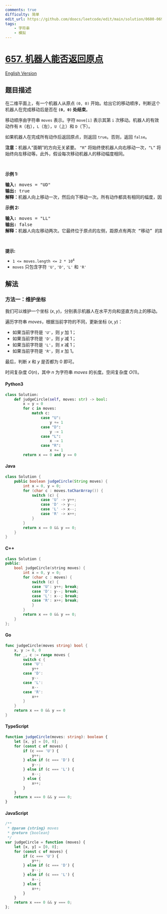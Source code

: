 ```yaml
---
comments: true
difficulty: 简单
edit_url: https://github.com/doocs/leetcode/edit/main/solution/0600-0699/0657.Robot%20Return%20to%20Origin/README.md
tags:
    - 字符串
    - 模拟
---
```


<!-- problem:start -->

# [657. 机器人能否返回原点](https://leetcode.cn/problems/robot-return-to-origin)

[English Version](/solution/0600-0699/0657.Robot%20Return%20to%20Origin/README_EN.md)

## 题目描述

<!-- description:start -->

<p>在二维平面上，有一个机器人从原点 <code>(0, 0)</code> 开始。给出它的移动顺序，判断这个机器人在完成移动后是否在<strong>&nbsp;<code>(0, 0)</code> 处结束</strong>。</p>

<p>移动顺序由字符串&nbsp;<code>moves</code>&nbsp;表示。字符 <code>move[i]</code> 表示其第 <code>i</code> 次移动。机器人的有效动作有&nbsp;<code>R</code>（右），<code>L</code>（左），<code>U</code>（上）和 <code>D</code>（下）。</p>

<p>如果机器人在完成所有动作后返回原点，则返回 <code>true</code>。否则，返回 <code>false</code>。</p>

<p><strong>注意：</strong>机器人“面朝”的方向无关紧要。 <code>“R”</code> 将始终使机器人向右移动一次，<code>“L”</code> 将始终向左移动等。此外，假设每次移动机器人的移动幅度相同。</p>

<p>&nbsp;</p>

<p><strong>示例 1:</strong></p>

<pre>
<strong>输入:</strong> moves = "UD"
<strong>输出:</strong> true
<strong>解释：</strong>机器人向上移动一次，然后向下移动一次。所有动作都具有相同的幅度，因此它最终回到它开始的原点。因此，我们返回 true。</pre>

<p><strong>示例 2:</strong></p>

<pre>
<strong>输入:</strong> moves = "LL"
<strong>输出:</strong> false
<strong>解释：</strong>机器人向左移动两次。它最终位于原点的左侧，距原点有两次 “移动” 的距离。我们返回 false，因为它在移动结束时没有返回原点。</pre>

<p>&nbsp;</p>

<p><strong>提示:</strong></p>

<ul>
	<li><code>1 &lt;= moves.length &lt;= 2 * 10<sup>4</sup></code></li>
	<li><code>moves</code>&nbsp;只包含字符&nbsp;<code>'U'</code>,&nbsp;<code>'D'</code>,&nbsp;<code>'L'</code>&nbsp;和&nbsp;<code>'R'</code></li>
</ul>

<!-- description:end -->

## 解法

<!-- solution:start -->

### 方法一：维护坐标

我们可以维护一个坐标 $(x, y)$，分别表示机器人在水平方向和竖直方向上的移动。

遍历字符串 $\textit{moves}$，根据当前字符的不同，更新坐标 $(x, y)$：

-   如果当前字符是 `'U'`，则 $y$ 加 $1$；
-   如果当前字符是 `'D'`，则 $y$ 减 $1$；
-   如果当前字符是 `'L'`，则 $x$ 减 $1$；
-   如果当前字符是 `'R'`，则 $x$ 加 $1$。

最后，判断 $x$ 和 $y$ 是否都为 $0$ 即可。

时间复杂度 $O(n)$，其中 $n$ 为字符串 $\textit{moves}$ 的长度。空间复杂度 $O(1)$。

<!-- tabs:start -->

#### Python3

```python
class Solution:
    def judgeCircle(self, moves: str) -> bool:
        x = y = 0
        for c in moves:
            match c:
                case "U":
                    y += 1
                case "D":
                    y -= 1
                case "L":
                    x -= 1
                case "R":
                    x += 1
        return x == 0 and y == 0
```

#### Java

```java
class Solution {
    public boolean judgeCircle(String moves) {
        int x = 0, y = 0;
        for (char c : moves.toCharArray()) {
            switch (c) {
                case 'U' -> y++;
                case 'D' -> y--;
                case 'L' -> x--;
                case 'R' -> x++;
            }
        }
        return x == 0 && y == 0;
    }
}
```

#### C++

```cpp
class Solution {
public:
    bool judgeCircle(string moves) {
        int x = 0, y = 0;
        for (char c : moves) {
            switch (c) {
            case 'U': y++; break;
            case 'D': y--; break;
            case 'L': x--; break;
            case 'R': x++; break;
            }
        }
        return x == 0 && y == 0;
    }
};
```

#### Go

```go
func judgeCircle(moves string) bool {
	x, y := 0, 0
	for _, c := range moves {
		switch c {
		case 'U':
			y++
		case 'D':
			y--
		case 'L':
			x--
		case 'R':
			x++
		}
	}
	return x == 0 && y == 0
}
```

#### TypeScript

```ts
function judgeCircle(moves: string): boolean {
    let [x, y] = [0, 0];
    for (const c of moves) {
        if (c === 'U') {
            y++;
        } else if (c === 'D') {
            y--;
        } else if (c === 'L') {
            x--;
        } else {
            x++;
        }
    }
    return x === 0 && y === 0;
}
```

#### JavaScript

```js
/**
 * @param {string} moves
 * @return {boolean}
 */
var judgeCircle = function (moves) {
    let [x, y] = [0, 0];
    for (const c of moves) {
        if (c === 'U') {
            y++;
        } else if (c === 'D') {
            y--;
        } else if (c === 'L') {
            x--;
        } else {
            x++;
        }
    }
    return x === 0 && y === 0;
};
```

<!-- tabs:end -->

<!-- solution:end -->

<!-- problem:end -->
